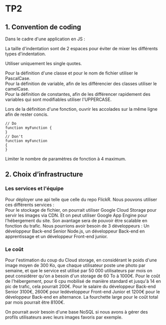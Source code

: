 # TP2

## 1. Convention de coding
Dans le cadre d'une application en JS :  

La taille d'indentation sont de 2 espaces pour éviter de mixer les différents types d'indentation.

Utiliser uniquement les single quotes.

Pour la définition d'une classe et pour le nom de fichier utiliser le PascalCase.  
Pour la définition de variable, afin de les différencier des classes utiliser le camelCase.  
Pour la définition de constantes, afin de les différencer rapidement des variables qui sont modifiables utiliser l'UPPERCASE.

Lors de la définition d'une fonction, ouvrir les accolades sur la même ligne afin de rester concis.

```
// Do
function myFunction {
}
// Don't
function myFunction
{
}
```
Limiter le nombre de paramètres de fonction à 4 maximum.


## 2. Choix d’infrastructure

### Les services et l'équipe
Pour déployer une api telle que celle du repo FlickR. Nous pouvons utiliser ces différents services :  
Pour le stockage de fichier, on pourrait utiliser Google Cloud Storage pour servir les images via CDN.
Et on peut utiliser Google App Engine pour l'hébergement du site. Son avantage sera de pouvoir être scalable en fonction du trafic.
Nous pourrions avoir besoin de 3 développeurs : Un développeur Back-end Senior Node.js, un développeur Back-end en apprentissage et un développeur Front-end junior.

### Le coût
Pour l'estimation du coup du Cloud storage, en considérant le poids d'une image moyen de 300 Ko, que chaque utilisateur poste une photo par semaine, et que le service est utilisé par 50 000 utilisateurs par mois on peut considérer qu'on a besoin d'un storage de 60 To à 1000€.
Pour le coût de l'hébergement, pour 6 cpu mobilisé de manière standard et jusqu'à 14 en pic de trafic, cela pourrait 200€.
Pour le salaire du développeur Back-end Senior 3100€, 2600€ pour ledéveloppeur Front-end Junior et 1200€ pour le développeur Back-end en alternance. 
La fourchette large pour le coût total par mois pourrait être 8100€.

On pourrait avoir besoin d'une base NoSQL si nous avons à gérer des profils utilisateurs avec leurs images favoris par exemple.  
